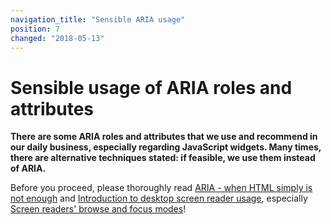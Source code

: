 ```yaml
---
navigation_title: "Sensible ARIA usage"
position: 7
changed: "2018-05-13"
---
```


# Sensible usage of ARIA roles and attributes

**There are some ARIA roles and attributes that we use and recommend in our daily business, especially regarding JavaScript widgets. Many times, there are alternative techniques stated: if feasible, we use them instead of ARIA.**

Before you proceed, please thoroughly read [ARIA - when HTML simply is not enough](/knowledge/aria) and [Introduction to desktop screen reader usage](/knowledge/desktop-screen-readers), especially [Screen readers' browse and focus modes](/knowledge/desktop-screen-readers/browse-focus-modes)!
